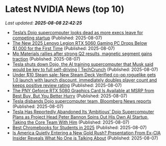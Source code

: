 # Latest NVIDIA News (top 10)
_Last updated: **2025-08-08 22:42:25**_

- [Tesla’s Dojo supercomputer looks dead as more execs leave for competing startup](http://electrek.co/2025/08/07/tesla-dojo-supercomputer-looks-dead-as-more-execs-leave-competing-startup/) (Published: 2025-08-07)
- [The New 2025 Lenovo Legion RTX 5060 Gaming PC Drops Below $1,000 for the First Time](https://www.ign.com/articles/the-new-2025-lenovo-legion-rtx-5060-gaming-pc-drops-below-1000-for-the-first-time) (Published: 2025-08-07)
- [Mp Materials rallies after strong Q2 results, magnetic segment gains traction](https://finance.yahoo.com/news/mp-materials-rallies-strong-q2-222628429.html) (Published: 2025-08-07)
- [Tesla shuts down Dojo, the AI training supercomputer that Musk said would be key to full self-driving | TechCrunch](https://techcrunch.com/2025/08/07/tesla-shuts-down-dojo-the-ai-training-supercomputer-that-musk-said-would-be-key-to-full-self-driving/) (Published: 2025-08-07)
- [Under $10 Steam sale: New Steam Deck Verified co-op roguelike gets 1.0 launch with launch discount, immediately doubles player count and keeps positive review rating](https://www.notebookcheck.net/Under-10-Steam-sale-New-Steam-Deck-Verified-co-op-roguelike-gets-1-0-launch-with-launch-discount-immediately-doubles-player-count-and-keeps-positive-review-rating.1082045.0.html) (Published: 2025-08-07)
- [The PNY Geforce RTX 5080 Graphics Card Is Available at MSRP from Best Buy, But You Better Hurry](https://www.ign.com/articles/pny-geforce-rtx-5080-graphics-card-is-available-at-msrp-from-best-buy) (Published: 2025-08-07)
- [Tesla disbands Dojo supercomputer team, Bloomberg News reports](https://www.channelnewsasia.com/business/tesla-disbands-dojo-supercomputer-team-bloomberg-news-reports-5284016) (Published: 2025-08-07)
- [Tesla Has Reportedly Abandoned Its ‘Ambitious’ Dojo Supercomputer Plans as Project Head Peter Bannon Spins Out His Own AI Startup, Taking the Core Team With Him](https://wccftech.com/tesla-has-reportedly-abandoned-its-ambitious-dojo-supercomputer-project/) (Published: 2025-08-07)
- [Best Chromebooks for Students in 2025](https://www.ign.com/articles/best-chromebooks-for-students) (Published: 2025-08-07)
- [Is America Quietly Entering a New Gold Rush? Presentation From Ex-CIA Insider Reveals What No One is Talking About](https://www.globenewswire.com/news-release/2025/08/07/3129844/0/en/Is-America-Quietly-Entering-a-New-Gold-Rush-Presentation-From-Ex-CIA-Insider-Reveals-What-No-One-is-Talking-About.html) (Published: 2025-08-07)
